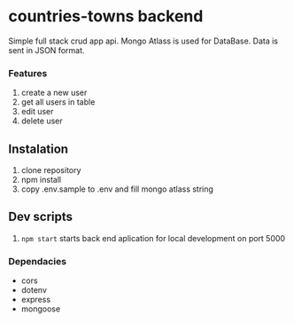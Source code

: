 # countries-towns backend

Simple full stack crud app api. Mongo Atlass is used for DataBase.
Data is sent in JSON format.

### Features

1. create a new user
2. get all users in table
3. edit user
4. delete user

## Instalation

1. clone repository
1. npm install
1. copy .env.sample to .env and fill mongo atlass string

## Dev scripts

1. `npm start` starts back end aplication for local development on port 5000

### Dependacies

- cors
- dotenv
- express
- mongoose
